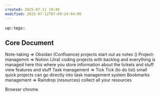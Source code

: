 ```yaml
---
created: 2025-07-11 19:40
modified: 2025-07-12T07:09:24-04:00
---
```

up::
tags::
## Core Document

Note-taking => Obsidan (Confluence)
	projects
		start out as notes ()
Project-managemnt => Notion (Jira)
	coding projects with backlog and everything is managed here
	 this where you store information about the tickets and stuff 
	 view features and stuff
Task management => Tick Tick (to do list)
	small quick projects can go directly into task management system
Bookmarks management => Raindrop (resources)
	collect all your resources
	
Browser chrome


